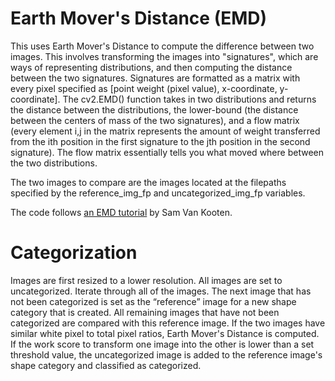 # Earth Mover's Distance (EMD)
This uses Earth Mover's Distance to compute the difference between two images. This involves transforming the images into "signatures", which are ways of representing distributions, and then computing the distance between the two signatures. Signatures are formatted as a matrix with every pixel specified as [point weight (pixel value), x-coordinate, y-coordinate]. The cv2.EMD() function takes in two distributions and returns the distance between the distributions, the lower-bound (the distance between the centers of mass of the two signatures), and a flow matrix (every element i,j in the matrix represents the amount of weight transferred from the ith position in the first signature to the jth position in the second signature). The flow matrix essentially tells you what moved where between the two distributions.

The two images to compare are the images located at the filepaths specified by the reference_img_fp and uncategorized_img_fp variables.

The code follows [an EMD tutorial](https://gist.github.com/svank/6f3c2d776eea882fd271bba1bd2cc16d) by Sam Van Kooten.

# Categorization
Images are first resized to a lower resolution. All images are set to uncategorized. Iterate through all of the images. The next image that has not been categorized is set as the “reference” image for a new shape category that is created. All remaining images that have not been categorized are compared with this reference image. If the two images have similar white pixel to total pixel ratios, Earth Mover's Distance is computed. If the work score to transform one image into the other is lower than a set threshold value, the uncategorized image is added to the reference image's shape category and classified as categorized.
